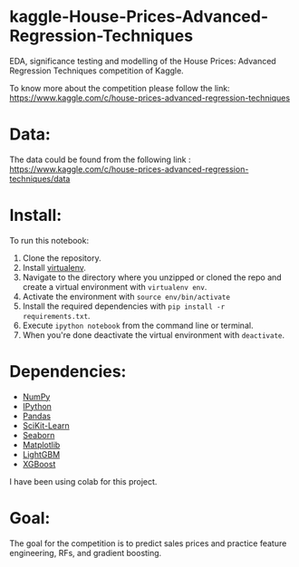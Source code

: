 # kaggle-House-Prices-Advanced-Regression-Techniques
EDA, significance testing and modelling of the House Prices: Advanced Regression Techniques competition of Kaggle.

To know more about the competition please follow the link: 
https://www.kaggle.com/c/house-prices-advanced-regression-techniques

# Data:
The data could be found from the following link :
https://www.kaggle.com/c/house-prices-advanced-regression-techniques/data

# Install:
To run this notebook:

1. Clone the repository.
2. Install [virtualenv](http://virtualenv.readthedocs.org/en/latest/installation.html).
3. Navigate to the directory where you unzipped or cloned the repo and create a virtual environment with `virtualenv env`.
4. Activate the environment with `source env/bin/activate`
5. Install the required dependencies with `pip install -r requirements.txt`.
6. Execute `ipython notebook` from the command line or terminal.
7. When you're done deactivate the virtual environment with `deactivate`.


# Dependencies:
* [NumPy](http://www.numpy.org/)
* [IPython](http://ipython.org/)
* [Pandas](http://pandas.pydata.org/)
* [SciKit-Learn](http://scikit-learn.org/stable/)
* [Seaborn](https://seaborn.pydata.org/)
* [Matplotlib](http://matplotlib.org/)
* [LightGBM](https://lightgbm.readthedocs.io/en/latest/)
* [XGBoost](https://xgboost.readthedocs.io/en/latest/)

I have been using colab for this project. 

# Goal:
The goal for the competition is to predict sales prices and practice feature engineering, RFs, and gradient boosting.

